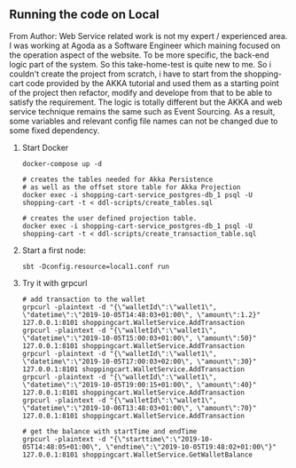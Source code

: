 ## Running the code on Local

From Author: Web Service related work is not my expert / experienced area. I was working at Agoda as a Software Engineer which maining focused on the operation aspect of the website. To be more specific, the back-end logic part of the system. So this take-home-test is quite new to me. So i couldn't create the project from scratch, i have to start from the shopping-cart code provided by the AKKA tutorial and used them as a starting point of the project then refactor, modify and develope from that to be able to satisfy the requirement. The logic is totally different but the AKKA and web service technique remains the same such as Event Sourcing. As a result, some variables and relevant config file names can not be changed due to some fixed dependency.


1. Start Docker

    ```shell
    docker-compose up -d

    # creates the tables needed for Akka Persistence
    # as well as the offset store table for Akka Projection
    docker exec -i shopping-cart-service_postgres-db_1 psql -U shopping-cart -t < ddl-scripts/create_tables.sql
    
    # creates the user defined projection table.
    docker exec -i shopping-cart-service_postgres-db_1 psql -U shopping-cart -t < ddl-scripts/create_transaction_table.sql
    ```

2. Start a first node:

    ```
    sbt -Dconfig.resource=local1.conf run
    ```

3. Try it with grpcurl

    ```shell
    # add transaction to the wallet
    grpcurl -plaintext -d "{\"walletId\":\"wallet1\", \"datetime\":\"2019-10-05T14:48:03+01:00\", \"amount\":1.2}" 127.0.0.1:8101 shoppingcart.WalletService.AddTransaction
    grpcurl -plaintext -d "{\"walletId\":\"wallet1\", \"datetime\":\"2019-10-05T15:00:03+01:00\", \"amount\":50}" 127.0.0.1:8101 shoppingcart.WalletService.AddTransaction
    grpcurl -plaintext -d "{\"walletId\":\"wallet1\", \"datetime\":\"2019-10-05T17:00:03+02:00\", \"amount\":30}" 127.0.0.1:8101 shoppingcart.WalletService.AddTransaction
    grpcurl -plaintext -d "{\"walletId\":\"wallet1\", \"datetime\":\"2019-10-05T19:00:15+01:00\", \"amount\":40}" 127.0.0.1:8101 shoppingcart.WalletService.AddTransaction
    grpcurl -plaintext -d "{\"walletId\":\"wallet1\", \"datetime\":\"2019-10-06T13:48:03+01:00\", \"amount\":70}" 127.0.0.1:8101 shoppingcart.WalletService.AddTransaction
   
    # get the balance with startTime and endTime
    grpcurl -plaintext -d "{\"starttime\":\"2019-10-05T14:48:05+01:00\", \"endtime\":\"2019-10-05T19:48:02+01:00\"}" 127.0.0.1:8101 shoppingcart.WalletService.GetWalletBalance
    ```
